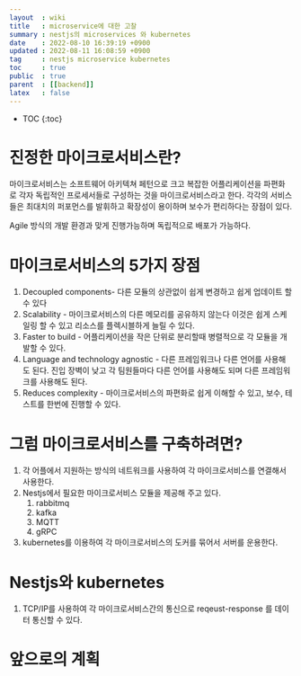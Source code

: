 ```yaml
---
layout  : wiki
title   : microservice에 대한 고찰
summary : nestjs의 microservices 와 kubernetes 
date    : 2022-08-10 16:39:19 +0900
updated : 2022-08-11 16:08:59 +0900
tag     : nestjs microservice kubernetes 
toc     : true
public  : true
parent  : [[backend]] 
latex   : false
---
```

* TOC
{:toc}

# 진정한 마이크로서비스란? 
마이크로서비스는 소프트웨어 아키텍쳐 페턴으로 크고 복잡한 어플리케이션을 파편화로 각자 독립적인 프로세서들로 구성하는 것을 마이크로서비스라고 한다. 각각의 서비스들은 최대치의 퍼포먼스를 발휘하고 확장성이 용이하며 보수가 편리하다는 장점이 있다.

Agile 방식의 개발 환경과 맞게 진행가능하며 독립적으로 배포가 가능하다.


# 마이크로서비스의 5가지 장점

1. Decoupled components- 다른 모듈의 상관없이 쉽게 변경하고 쉽게 업데이트 할 수 있다
2. Scalability - 마이크로서비스의 다른 메모리를 공유하지 않는다 이것은 쉽게 스케일링 할 수 있고 리소스를 플렉시블하게 늘릴 수 있다. 
3. Faster to build - 어플리케이션을 작은 단위로 분리할때 병렬적으로 각 모듈을 개발할 수 있다. 
4. Language and technology agnostic - 다른 프레임워크나 다른 언어를 사용해도 된다. 진입 장벽이 낮고 각 팀원들마다 다른 언어를 사용해도 되며 다른 프레임워크를 사용해도 된다. 
5. Reduces complexity - 마이크로서비스의 파편화로 쉽게 이해할 수 있고, 보수, 테스트를 한번에 진행할 수 있다.

# 그럼 마이크로서비스를 구축하려면?

1. 각 어플에서 지원하는 방식의 네트워크를 사용하여 각 마이크로서비스를 연결해서 사용한다.
2. Nestjs에서 필요한 마이크로서비스 모듈을 제공해 주고 있다.
    1) rabbitmq
    2) kafka
    3) MQTT 
    4) gRPC
5. kubernetes를 이용하여 각 마이크로서비스의 도커를 묶어서 서버를 운용한다. 

# Nestjs와 kubernetes
1. TCP/IP를 사용하여 각 마이크로서비스간의 통신으로 reqeust-response 를 데이터 통신할 수 있다. 

# 앞으로의 계획  
>  

